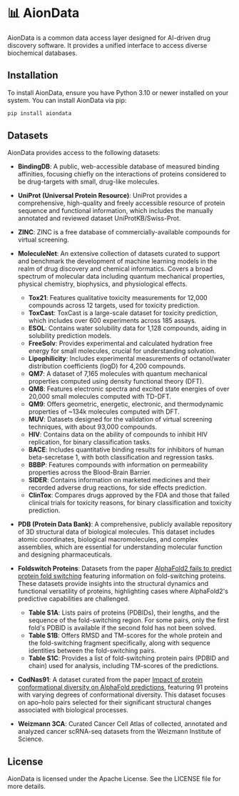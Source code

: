 📊 AionData
===========

AionData is a common data access layer designed for AI-driven drug discovery software. It provides a unified interface to access diverse biochemical databases.

Installation
------------

To install AionData, ensure you have Python 3.10 or newer installed on your system. You can install AionData via pip:

```bash
pip install aiondata
```

Datasets
--------

AionData provides access to the following datasets:

- **BindingDB**: A public, web-accessible database of measured binding affinities, focusing chiefly on the interactions of proteins considered to be drug-targets with small, drug-like molecules.

- **UniProt (Universal Protein Resource)**: UniProt provides a comprehensive, high-quality and freely accessible resource of protein sequence and functional information, which includes the manually annotated and reviewed dataset UniProtKB/Swiss-Prot.

- **ZINC**: ZINC is a free database of commercially-available compounds for virtual screening.

- **MoleculeNet**: An extensive collection of datasets curated to support and benchmark the development of machine learning models in the realm of drug discovery and chemical informatics. Covers a broad spectrum of molecular data including quantum mechanical properties, physical chemistry, biophysics, and physiological effects.

    - **Tox21**: Features qualitative toxicity measurements for 12,000 compounds across 12 targets, used for toxicity prediction.
    - **ToxCast**: ToxCast is a large-scale dataset for toxicity prediction, which includes over 600 experiments across 185 assays.
    - **ESOL**: Contains water solubility data for 1,128 compounds, aiding in solubility prediction models.
    - **FreeSolv**: Provides experimental and calculated hydration free energy for small molecules, crucial for understanding solvation.
    - **Lipophilicity**: Includes experimental measurements of octanol/water distribution coefficients (logD) for 4,200 compounds.
    - **QM7**: A dataset of 7,165 molecules with quantum mechanical properties computed using density functional theory (DFT).
    - **QM8**: Features electronic spectra and excited state energies of over 20,000 small molecules computed with TD-DFT.
    - **QM9**: Offers geometric, energetic, electronic, and thermodynamic properties of ~134k molecules computed with DFT.
    - **MUV**: Datasets designed for the validation of virtual screening techniques, with about 93,000 compounds.
    - **HIV**: Contains data on the ability of compounds to inhibit HIV replication, for binary classification tasks.
    - **BACE**: Includes quantitative binding results for inhibitors of human beta-secretase 1, with both classification and regression tasks.
    - **BBBP**: Features compounds with information on permeability properties across the Blood-Brain Barrier.
    - **SIDER**: Contains information on marketed medicines and their recorded adverse drug reactions, for side effects prediction.
    - **ClinTox**: Compares drugs approved by the FDA and those that failed clinical trials for toxicity reasons, for binary classification and toxicity prediction.

- **PDB (Protein Data Bank)**: A comprehensive, publicly available repository of 3D structural data of biological molecules. This dataset includes atomic coordinates, biological macromolecules, and complex assemblies, which are essential for understanding molecular function and designing pharmaceuticals.

- **Foldswitch Proteins**: Datasets from the paper [AlphaFold2 fails to predict protein fold switching](https://pubmed.ncbi.nlm.nih.gov/35634782/) featuring information on fold-switching proteins. These datasets provide insights into the structural dynamics and functional versatility of proteins, highlighting cases where AlphaFold2's predictive capabilities are challenged.

    - **Table S1A**: Lists pairs of proteins (PDBIDs), their lengths, and the sequence of the fold-switching region. For some pairs, only the first fold's PDBID is available if the second fold has not been solved.
    - **Table S1B**: Offers RMSD and TM-scores for the whole protein and the fold-switching fragment specifically, along with sequence identities between the fold-switching pairs.
    - **Table S1C**: Provides a list of fold-switching protein pairs (PDBID and chain) used for analysis, including TM-scores of the predictions.

- **CodNas91**: A dataset curated from the paper [Impact of protein conformational diversity on AlphaFold predictions](https://pubmed.ncbi.nlm.nih.gov/35561203/), featuring 91 proteins with varying degrees of conformational diversity. This dataset focuses on apo–holo pairs selected for their significant structural changes associated with biological processes.

- **Weizmann 3CA**: Curated Cancer Cell Atlas of collected, annotated and analyzed cancer scRNA-seq datasets from the Weizmann Institute of Science.


License
-------

AionData is licensed under the Apache License. See the LICENSE file for more details.
